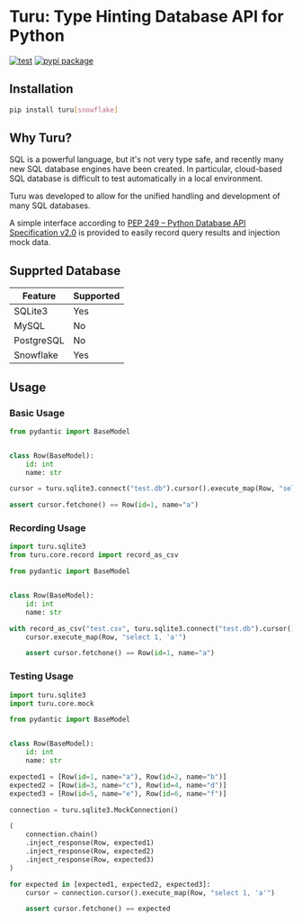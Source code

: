 # Turu: Type Hinting Database API for Python

[![test](https://github.com/yassun7010/turu-py/actions/workflows/test-suite.yml/badge.svg)](https://github.com/yassun7010/turu-py/actions)
[![pypi package](https://badge.fury.io/py/turu.svg)](https://pypi.org/project/turu)


## Installation

```bash
pip install turu[snowflake]
```

## Why Turu?
SQL is a powerful language, but it's not very type safe, and recently many new SQL database engines have been created.
In particular, cloud-based SQL database is difficult to test automatically in a local environment.

Turu was developed to allow for the unified handling and development of many SQL databases.

A simple interface according to [PEP 249 – Python Database API Specification v2.0](https://peps.python.org/pep-0249/)
is provided to easily record query results and injection mock data.

## Supprted Database

| Feature    | Supported |
| ---------- | --------- |
| SQLite3    | Yes       |
| MySQL      | No        |
| PostgreSQL | No        |
| Snowflake  | Yes       |

## Usage

### Basic Usage

```python
from pydantic import BaseModel


class Row(BaseModel):
    id: int
    name: str

cursor = turu.sqlite3.connect("test.db").cursor().execute_map(Row, "select 1, 'a'")

assert cursor.fetchone() == Row(id=1, name="a")
```

### Recording Usage

```python
import turu.sqlite3
from turu.core.record import record_as_csv

from pydantic import BaseModel


class Row(BaseModel):
    id: int
    name: str

with record_as_csv("test.csv", turu.sqlite3.connect("test.db").cursor()) as cursor:
    cursor.execute_map(Row, "select 1, 'a'")

    assert cursor.fetchone() == Row(id=1, name="a")
```

### Testing Usage

```python
import turu.sqlite3
import turu.core.mock

from pydantic import BaseModel


class Row(BaseModel):
    id: int
    name: str

expected1 = [Row(id=1, name="a"), Row(id=2, name="b")]
expected2 = [Row(id=3, name="c"), Row(id=4, name="d")]
expected3 = [Row(id=5, name="e"), Row(id=6, name="f")]

connection = turu.sqlite3.MockConnection()

(
    connection.chain()
    .inject_response(Row, expected1)
    .inject_response(Row, expected2)
    .inject_response(Row, expected3)
)

for expected in [expected1, expected2, expected3]:
    cursor = connection.cursor().execute_map(Row, "select 1, 'a'")

    assert cursor.fetchone() == expected
```
